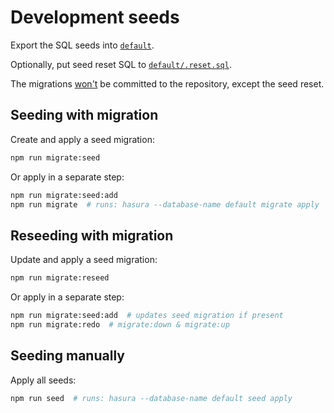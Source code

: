 # Development seeds

Export the SQL seeds into [`default`](./default).

Optionally, put seed reset SQL to [`default/.reset.sql`](./default/.reset.sql).

The migrations [won't](./.gitignore) be committed to the repository, except the seed reset.

## Seeding with migration

Create and apply a seed migration:

```sh
npm run migrate:seed
```

Or apply in a separate step:

```sh
npm run migrate:seed:add
npm run migrate  # runs: hasura --database-name default migrate apply
```

## Reseeding with migration

Update and apply a seed migration:

```sh
npm run migrate:reseed
```

Or apply in a separate step:

```sh
npm run migrate:seed:add  # updates seed migration if present
npm run migrate:redo  # migrate:down & migrate:up
```

## Seeding manually

Apply all seeds:

```sh
npm run seed  # runs: hasura --database-name default seed apply
```

